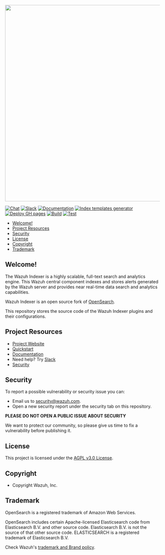 <p align="center">
    <img width="640px" src="https://wazuh.com/brand-assets/Wazuh-Logo.svg"/>
</p>

[![Chat](https://img.shields.io/badge/chat-on%20forums-blue)](https://groups.google.com/forum/#!forum/wazuh)
[![Slack](https://img.shields.io/badge/slack-join-blue.svg)](https://wazuh.com/community/join-us-on-slack)
[![Documentation](https://img.shields.io/badge/documentation-reference-blue)](https://documentation.wazuh.com)
[![Index templates generator](https://github.com/wazuh/wazuh-indexer-plugins/actions/workflows/5_builderpackage_templates.yml/badge.svg)](https://github.com/wazuh/wazuh-indexer-plugins/actions/workflows/5_builderpackage_templates.yml)
[![Deploy GH pages](https://github.com/wazuh/wazuh-indexer-plugins/actions/workflows/6_builderpackage_docs.yml/badge.svg)](https://github.com/wazuh/wazuh-indexer-plugins/actions/workflows/6_builderpackage_docs.yml)
[![Build](https://github.com/wazuh/wazuh-indexer-plugins/actions/workflows/5_builderpackage_plugins.yml/badge.svg)](https://github.com/wazuh/wazuh-indexer-plugins/actions/workflows/5_builderpackage_plugins.yml)
[![Test](https://github.com/wazuh/wazuh-indexer-plugins/actions/workflows/6_testintegration_gradlecheck.yml/badge.svg)](https://github.com/wazuh/wazuh-indexer-plugins/actions/workflows/6_testintegration_gradlecheck.yml)

- [Welcome!](#welcome)
- [Project Resources](#project-resources)
- [Security](#security)
- [License](#license)
- [Copyright](#copyright)
- [Trademark](#trademark)

## Welcome!

The Wazuh Indexer is a highly scalable, full-text search and analytics engine. This Wazuh central component indexes and stores alerts generated by the Wazuh server and provides near real-time data search and analytics capabilities.

Wazuh Indexer is an open source fork of [OpenSearch](https://github.com/opensearch-project/opensearch).

This repository stores the source code of the Wazuh Indexer plugins and their configurations.

## Project Resources

* [Project Website](https://wazuh.com)
* [Quickstart](https://documentation.wazuh.com/current/quickstart.html)
* [Documentation](https://documentation.wazuh.com)
* Need help? Try [Slack](https://wazuh.com/community/join-us-on-slack)
* [Security](SECURITY.md)

## Security

To report a possible vulnerability or security issue you can:
- Email us to security@wazuh.com.
- Open a new security report under the security tab on this repository.

**PLEASE DO NOT OPEN A PUBLIC ISSUE ABOUT SECURITY**

We want to protect our community, so please give us time to fix a vulnerability
before publishing it.

## License

This project is licensed under the [AGPL v3.0 License](LICENSE.txt).

## Copyright

- Copyright Wazuh, Inc.

## Trademark

OpenSearch is a registered trademark of Amazon Web Services.

OpenSearch includes certain Apache-licensed Elasticsearch code from Elasticsearch B.V. and other source code. Elasticsearch B.V. is not the source of that other source code. ELASTICSEARCH is a registered trademark of Elasticsearch B.V.

Check Wazuh's [trademark and Brand policy](https://wazuh.com/trademark-and-brand-policy/).

